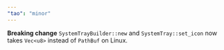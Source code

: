 ```yaml
---
"tao": "minor"
---
```


**Breaking change** `SystemTrayBuilder::new` and `SystemTray::set_icon` now takes `Vec<u8>` instead of `PathBuf` on Linux.
